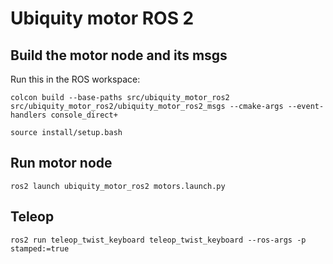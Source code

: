 # Ubiquity motor ROS 2

## Build the motor node and its msgs
Run this in the ROS workspace:

`colcon build --base-paths src/ubiquity_motor_ros2 src/ubiquity_motor_ros2/ubiquity_motor_ros2_msgs --cmake-args --event-handlers console_direct+`

`source install/setup.bash`

## Run motor node

`ros2 launch ubiquity_motor_ros2 motors.launch.py`

## Teleop 

`ros2 run teleop_twist_keyboard teleop_twist_keyboard --ros-args -p stamped:=true`